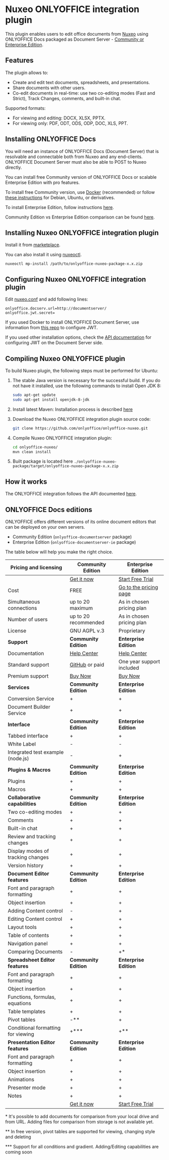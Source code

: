 # Nuxeo ONLYOFFICE integration plugin

This plugin enables users to edit office documents from [Nuxeo](https://www.nuxeo.com/) using ONLYOFFICE Docs packaged as Document Server - [Community or Enterprise Edition](#onlyoffice-docs-editions).

## Features

The plugin allows to:

* Create and edit text documents, spreadsheets, and presentations.
* Share documents with other users.
* Co-edit documents in real-time: use two co-editing modes (Fast and Strict), Track Changes, comments, and built-in chat.

Supported formats:

* For viewing and editing: DOCX, XLSX, PPTX.
* For viewing only: PDF, ODT, ODS, ODP, DOC, XLS, PPT.

## Installing ONLYOFFICE Docs

You will need an instance of ONLYOFFICE Docs (Document Server) that is resolvable and connectable both from Nuxeo and any end-clients. ONLYOFFICE Document Server must also be able to POST to Nuxeo directly.

You can install free Community version of ONLYOFFICE Docs or scalable Enterprise Edition with pro features.

To install free Community version, use [Docker](https://github.com/onlyoffice/Docker-DocumentServer) (recommended) or follow [these instructions](https://helpcenter.onlyoffice.com/server/linux/document/linux-installation.aspx) for Debian, Ubuntu, or derivatives.  

To install Enterprise Edition, follow instructions [here](https://helpcenter.onlyoffice.com/server/integration-edition/index.aspx).

Community Edition vs Enterprise Edition comparison can be found [here](#onlyoffice-docs-editions).

## Installing Nuxeo ONLYOFFICE integration plugin

Install it from [marketplace](https://connect.nuxeo.com/nuxeo/site/marketplace).

You can also install it using [nuxeoctl](https://doc.nuxeo.com/nxdoc/installing-a-new-package-on-your-instance/).
```
nuxeoctl mp-install /path/to/onlyoffice-nuxeo-package-x.x.zip
```

## Configuring Nuxeo ONLYOFFICE integration plugin

Edit [nuxeo.conf](https://doc.nuxeo.com/nxdoc/configuration-parameters-index-nuxeoconf/) and add following lines:
```
onlyoffice.docserv.url=http://documentserver/
onlyoffice.jwt.secret=
```
If you used Docker to install ONLYOFFICE Document Server, use information from [this repo](https://github.com/ONLYOFFICE/Docker-DocumentServer/#available-configuration-parameters) to configure JWT.

If you used other installation options, check the [API documentation](https://api.onlyoffice.com/editors/signature/) for configuring JWT on the Document Server side.  

## Compiling Nuxeo ONLYOFFICE plugin

To build Nuxeo plugin, the following steps must be performed for Ubuntu:

1. The stable Java version is necessary for the successful build. If you do not have it installed, use the following commands to install Open JDK 8:
    ```bash
    sudo apt-get update
    sudo apt-get install openjdk-8-jdk
    ```

2. Install latest Maven:
Installation process is described [here](https://maven.apache.org/install.html)

3. Download the Nuxeo ONLYOFFICE integration plugin source code:
    ```bash
    git clone https://github.com/onlyoffice/onlyoffice-nuxeo.git
    ```

4. Compile Nuxeo ONLYOFFICE integration plugin:
    ```bash
    cd onlyoffice-nuxeo/
    mvn clean install
    ```

5. Built package is located here `./onlyoffice-nuxeo-package/target/onlyoffice-nuxeo-package-x.x.zip`

## How it works

The ONLYOFFICE integration follows the API documented [here](https://api.onlyoffice.com/editors/basic). 

## ONLYOFFICE Docs editions 

ONLYOFFICE offers different versions of its online document editors that can be deployed on your own servers.

* Community Edition (`onlyoffice-documentserver` package)
* Enterprise Edition (`onlyoffice-documentserver-ie` package)

The table below will help you make the right choice.

| Pricing and licensing | Community Edition | Enterprise Edition |
| ------------- | ------------- | ------------- |
| | [Get it now](https://www.onlyoffice.com/download.aspx?utm_source=github&utm_medium=cpc&utm_campaign=GitHubNuxeo)  | [Start Free Trial](https://www.onlyoffice.com/enterprise-edition-free.aspx?utm_source=github&utm_medium=cpc&utm_campaign=GitHubNuxeo)  |
| Cost  | FREE  | [Go to the pricing page](https://www.onlyoffice.com/enterprise-edition.aspx?utm_source=github&utm_medium=cpc&utm_campaign=GitHubNuxeo)  |
| Simultaneous connections | up to 20 maximum  | As in chosen pricing plan |
| Number of users | up to 20 recommended | As in chosen pricing plan |
| License | GNU AGPL v.3 | Proprietary |
| **Support** | **Community Edition** | **Enterprise Edition** | 
| Documentation | [Help Center](https://helpcenter.onlyoffice.com/server/docker/opensource/index.aspx) | [Help Center](https://helpcenter.onlyoffice.com/server/integration-edition/index.aspx) |
| Standard support | [GitHub](https://github.com/ONLYOFFICE/DocumentServer/issues) or paid | One year support included |
| Premium support | [Buy Now](https://www.onlyoffice.com/support.aspx?utm_source=github&utm_medium=cpc&utm_campaign=GitHubNuxeo) | [Buy Now](https://www.onlyoffice.com/support.aspx?utm_source=github&utm_medium=cpc&utm_campaign=GitHubNuxeo) |
| **Services** | **Community Edition** | **Enterprise Edition** | 
| Conversion Service                | + | + | 
| Document Builder Service          | + | + | 
| **Interface** | **Community Edition** | **Enterprise Edition** |
| Tabbed interface                       | + | + |
| White Label                            | - | - |
| Integrated test example (node.js)     | - | + |
| **Plugins & Macros** | **Community Edition** | **Enterprise Edition** |
| Plugins                           | + | + |
| Macros                            | + | + |
| **Collaborative capabilities** | **Community Edition** | **Enterprise Edition** |
| Two co-editing modes              | + | + |
| Comments                          | + | + |
| Built-in chat                     | + | + |
| Review and tracking changes       | + | + |
| Display modes of tracking changes | + | + |
| Version history                   | + | + |
| **Document Editor features** | **Community Edition** | **Enterprise Edition** |
| Font and paragraph formatting   | + | + |
| Object insertion                | + | + |
| Adding Content control          | - | + | 
| Editing Content control         | + | + | 
| Layout tools                    | + | + |
| Table of contents               | + | + |
| Navigation panel                | + | + |
| Comparing Documents             | - | +* |
| **Spreadsheet Editor features** | **Community Edition** | **Enterprise Edition** |
| Font and paragraph formatting   | + | + |
| Object insertion                | + | + |
| Functions, formulas, equations  | + | + |
| Table templates                 | + | + |
| Pivot tables                    | -** | + |
| Conditional formatting  for viewing | +*** | +** |
| **Presentation Editor features** | **Community Edition** | **Enterprise Edition** |
| Font and paragraph formatting   | + | + |
| Object insertion                | + | + |
| Animations                      | + | + |
| Presenter mode                  | + | + |
| Notes                           | + | + |
| | [Get it now](https://www.onlyoffice.com/download.aspx?utm_source=github&utm_medium=cpc&utm_campaign=GitHubNuxeo)  | [Start Free Trial](https://www.onlyoffice.com/enterprise-edition-free.aspx?utm_source=github&utm_medium=cpc&utm_campaign=GitHubNuxeo)  |

\* It's possible to add documents for comparison from your local drive and from URL. Adding files for comparison from storage is not available yet.

\** In free version, pivot tables are supported for viewing, changing style and deleting

\*** Support for all conditions and gradient. Adding/Editing capabilities are coming soon
